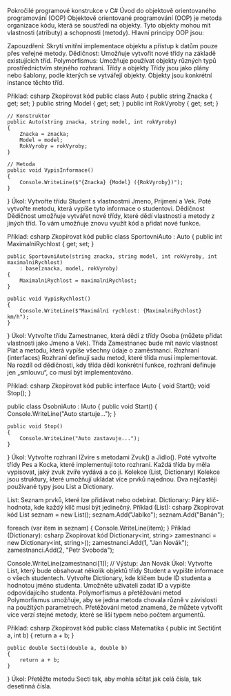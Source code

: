 Pokročilé programové konstrukce v C#
Úvod do objektově orientovaného programování (OOP)
Objektově orientované programování (OOP) je metoda organizace kódu, která se soustředí na objekty. Tyto objekty mohou mít vlastnosti (atributy) a schopnosti (metody). Hlavní principy OOP jsou:

Zapouzdření: Skrytí vnitřní implementace objektu a přístup k datům pouze přes veřejné metody.
Dědičnost: Umožňuje vytvořit nové třídy na základě existujících tříd.
Polymorfismus: Umožňuje používat objekty různých typů prostřednictvím stejného rozhraní.
Třídy a objekty
Třídy jsou jako plány nebo šablony, podle kterých se vytvářejí objekty. Objekty jsou konkrétní instance těchto tříd.

Příklad:
csharp
Zkopírovat kód
public class Auto
{
    public string Znacka { get; set; }
    public string Model { get; set; }
    public int RokVyroby { get; set; }

    // Konstruktor
    public Auto(string znacka, string model, int rokVyroby)
    {
        Znacka = znacka;
        Model = model;
        RokVyroby = rokVyroby;
    }

    // Metoda
    public void VypisInformace()
    {
        Console.WriteLine($"{Znacka} {Model} ({RokVyroby})");
    }
}
Úkol:
Vytvořte třídu Student s vlastnostmi Jmeno, Prijmeni a Vek. Poté vytvořte metodu, která vypíše tyto informace o studentovi.
Dědičnost
Dědičnost umožňuje vytvářet nové třídy, které dědí vlastnosti a metody z jiných tříd. To vám umožňuje znovu využít kód a přidat nové funkce.

Příklad:
csharp
Zkopírovat kód
public class SportovniAuto : Auto
{
    public int MaximalniRychlost { get; set; }

    public SportovniAuto(string znacka, string model, int rokVyroby, int maximalniRychlost)
        : base(znacka, model, rokVyroby)
    {
        MaximalniRychlost = maximalniRychlost;
    }

    public void VypisRychlost()
    {
        Console.WriteLine($"Maximální rychlost: {MaximalniRychlost} km/h");
    }
}
Úkol:
Vytvořte třídu Zamestnanec, která dědí z třídy Osoba (můžete přidat vlastnosti jako Jmeno a Vek). Třída Zamestnanec bude mít navíc vlastnost Plat a metodu, která vypíše všechny údaje o zaměstnanci.
Rozhraní (interfaces)
Rozhraní definují sadu metod, které třída musí implementovat. Na rozdíl od dědičnosti, kdy třída dědí konkrétní funkce, rozhraní definuje jen „smlouvu“, co musí být implementováno.

Příklad:
csharp
Zkopírovat kód
public interface IAuto
{
    void Start();
    void Stop();
}

public class OsobniAuto : IAuto
{
    public void Start()
    {
        Console.WriteLine("Auto startuje...");
    }

    public void Stop()
    {
        Console.WriteLine("Auto zastavuje...");
    }
}
Úkol:
Vytvořte rozhraní IZvire s metodami Zvuk() a Jidlo(). Poté vytvořte třídy Pes a Kocka, které implementují toto rozhraní. Každá třída by měla vypisovat, jaký zvuk zvíře vydává a co jí.
Kolekce (List, Dictionary)
Kolekce jsou struktury, které umožňují ukládat více prvků najednou. Dva nejčastěji používané typy jsou List a Dictionary.

List: Seznam prvků, které lze přidávat nebo odebírat.
Dictionary: Páry klíč-hodnota, kde každý klíč musí být jedinečný.
Příklad (List):
csharp
Zkopírovat kód
List<string> seznam = new List<string>();
seznam.Add("Jablko");
seznam.Add("Banán");

foreach (var item in seznam)
{
    Console.WriteLine(item);
}
Příklad (Dictionary):
csharp
Zkopírovat kód
Dictionary<int, string> zamestnanci = new Dictionary<int, string>();
zamestnanci.Add(1, "Jan Novák");
zamestnanci.Add(2, "Petr Svoboda");

Console.WriteLine(zamestnanci[1]);  // Výstup: Jan Novák
Úkol:
Vytvořte List, který bude obsahovat několik objektů třídy Student a vypište informace o všech studentech.
Vytvořte Dictionary, kde klíčem bude ID studenta a hodnotou jméno studenta. Umožněte uživateli zadat ID a vypište odpovídajícího studenta.
Polymorfismus a přetěžování metod
Polymorfismus umožňuje, aby se jedna metoda chovala různě v závislosti na použitých parametrech. Přetěžování metod znamená, že můžete vytvořit více verzí stejné metody, které se liší typem nebo počtem argumentů.

Příklad:
csharp
Zkopírovat kód
public class Matematika
{
    public int Secti(int a, int b)
    {
        return a + b;
    }

    public double Secti(double a, double b)
    {
        return a + b;
    }
}
Úkol:
Přetěžte metodu Secti tak, aby mohla sčítat jak celá čísla, tak desetinná čísla.
